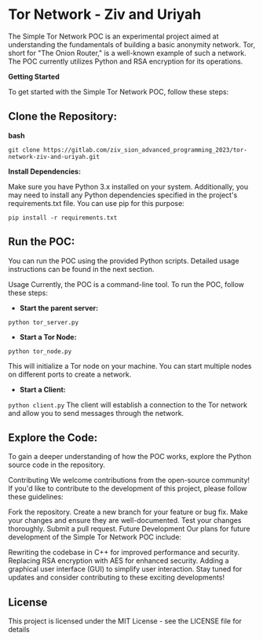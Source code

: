 # Tor Network - Ziv and Uriyah

The Simple Tor Network POC is an experimental project aimed at understanding the fundamentals of building a basic anonymity network. Tor, short for "The Onion Router," is a well-known example of such a network. The POC currently utilizes Python and RSA encryption for its operations.

**Getting Started**

To get started with the Simple Tor Network POC, follow these steps:

## **Clone the Repository:**

**bash**

`git clone https://gitlab.com/ziv_sion_advanced_programming_2023/tor-network-ziv-and-uriyah.git`

**Install Dependencies:**

Make sure you have Python 3.x installed on your system. Additionally, you may need to install any Python dependencies specified in the project's requirements.txt file. You can use pip for this purpose:

`pip install -r requirements.txt`


## **Run the POC:**

You can run the POC using the provided Python scripts. Detailed usage instructions can be found in the next section.

Usage
Currently, the POC is a command-line tool. To run the POC, follow these steps:

- **Start the parent server:**

`python tor_server.py`

- **Start a Tor Node:**

`python tor_node.py`

This will initialize a Tor node on your machine. You can start multiple nodes on different ports to create a network.

- **Start a Client:**

`python client.py`
The client will establish a connection to the Tor network and allow you to send messages through the network.

## **Explore the Code:**

To gain a deeper understanding of how the POC works, explore the Python source code in the repository.

Contributing
We welcome contributions from the open-source community! If you'd like to contribute to the development of this project, please follow these guidelines:

Fork the repository.
Create a new branch for your feature or bug fix.
Make your changes and ensure they are well-documented.
Test your changes thoroughly.
Submit a pull request.
Future Development
Our plans for future development of the Simple Tor Network POC include:

Rewriting the codebase in C++ for improved performance and security.
Replacing RSA encryption with AES for enhanced security.
Adding a graphical user interface (GUI) to simplify user interaction.
Stay tuned for updates and consider contributing to these exciting developments!

## **License**

This project is licensed under the MIT License - see the LICENSE file for details
